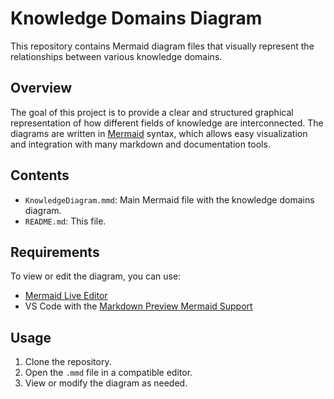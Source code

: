 # Knowledge Domains Diagram

This repository contains Mermaid diagram files that visually represent the relationships between various knowledge domains.

## Overview

The goal of this project is to provide a clear and structured graphical representation of how different fields of knowledge are interconnected. The diagrams are written in [Mermaid](https://mermaid-js.github.io/) syntax, which allows easy visualization and integration with many markdown and documentation tools.

## Contents

- `KnowledgeDiagram.mmd`: Main Mermaid file with the knowledge domains diagram.
- `README.md`: This file.

## Requirements

To view or edit the diagram, you can use:

- [Mermaid Live Editor](https://mermaid.live/)
- VS Code with the [Markdown Preview Mermaid Support](https://marketplace.visualstudio.com/items?itemName=vstirbu.vscode-mermaid-preview)

## Usage

1. Clone the repository.
2. Open the `.mmd` file in a compatible editor.
3. View or modify the diagram as needed.
